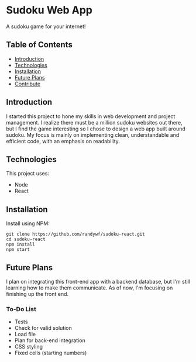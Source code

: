 # Sudoku Web App
A sudoku game for your internet!

## Table of Contents
 * [Introduction](#introduction)
 * [Technologies](#technologies)
 * [Installation](#installation)
 * [Future Plans](#future-plans)
 * [Contribute](#contribute)

## Introduction
I started this project to hone my skills in web development and project management. I realize there must be a million sudoku websites out there, but I find the game interesting so I chose to design a web app built around sudoku. My focus is mainly on implementing clean, understandable and efficient code, with an emphasis on readability.

## Technologies
This project uses:  
 * Node
 * React

## Installation
Install using NPM:
```
git clone https://github.com/randywf/sudoku-react.git
cd sudoku-react
npm install
npm start
```

## Future Plans
I plan on integrating this front-end app with a backend database, but I'm still learning how to make them communicate. As of now, I'm focusing on finishing up the front end.

### To-Do List
 - Tests
 - Check for valid solution
 - Load file
 - Plan for back-end integration
 - CSS styling
 - Fixed cells (starting numbers)

